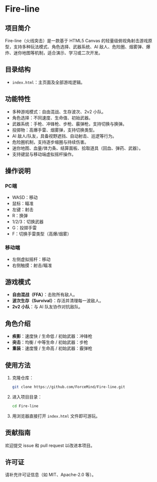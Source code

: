 
# Fire-line

## 项目简介
Fire-line（火线突击）是一款基于 HTML5 Canvas 的轻量级俯视角射击游戏原型，支持多种玩法模式、角色选择、武器系统、AI 敌人、危险圈、烟雾弹、爆炸、迷你地图等机制，适合演示、学习或二次开发。

## 目录结构
- `index.html`：主页面及全部游戏逻辑。

## 功能特性
- 多种游戏模式：自由混战、生存波次、2v2 小队。
- 角色选择：不同速度、生命值、初始武器。
- 武器系统：手枪、冲锋枪、步枪、霰弹枪，支持切换与换弹。
- 投掷物：高爆手雷、烟雾弹，支持切换类型。
- AI 敌人/队友，具备视野遮挡、自动射击、巡逻等行为。
- 危险圈机制，支持逐步缩圈与持续伤害。
- 迷你地图、血量/体力条、结算面板、拾取道具（回血、弹药、武器）。
- 支持键鼠与移动端虚拟摇杆操作。

## 操作说明
### PC端
- WASD：移动
- 鼠标：瞄准
- 左键：射击
- R：换弹
- 1/2/3：切换武器
- G：投掷手雷
- F：切换手雷类型（高爆/烟雾）

### 移动端
- 左侧虚拟摇杆：移动
- 右侧触摸：射击/瞄准

## 游戏模式
- **自由混战（FFA）**：击败所有敌人。
- **波次生存（Survival）**：存活并清理每一波敌人。
- **2v2 小队**：与 AI 队友协作对抗敌队。

## 角色介绍
- **疾影**：速度快 / 生命低 / 初始武器：冲锋枪
- **突击**：均衡 / 中等生命 / 初始武器：步枪
- **重装**：速度慢 / 生命高 / 初始武器：霰弹枪

## 使用方法
1. 克隆仓库：
   ```sh
   git clone https://github.com/ForceMind/Fire-line.git
   ```
2. 进入项目目录：
   ```sh
   cd Fire-line
   ```
3. 用浏览器直接打开 `index.html` 文件即可游玩。

## 贡献指南
欢迎提交 issue 和 pull request 以改进本项目。

## 许可证
请补充许可证信息（如 MIT、Apache-2.0 等）。
